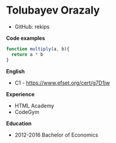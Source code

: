 # **Tolubayev Orazaly**

* GitHub: rekips

**Code examples**
```javascript
function multiply(a, b){
  return a * b
}
```

**English**
* C1 - https://www.efset.org/cert/g7D1jw

**Experience**
* HTML Academy
* CodeGym

**Education**
* 2012-2016 Bachelor of Economics

